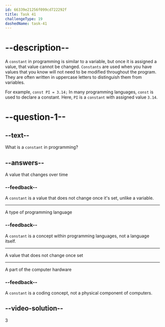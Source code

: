 ```yaml
---
id: 66339e21256f099cd722292f
title: Task 41
challengeType: 19
dashedName: task-41
---
```


# --description--

A `constant` in programming is similar to a variable, but once it is assigned a value, that value cannot be changed. `Constants` are used when you have values that you know will not need to be modified throughout the program. They are often written in uppercase letters to distinguish them from variables.

For example, `const PI = 3.14;` In many programming languages, `const` is used to declare a constant. Here, `PI` is a `constant` with assigned value `3.14`.

# --question-1--

## --text--

What is a `constant` in programming?

## --answers--

A value that changes over time

### --feedback--

A `constant` is a value that does not change once it's set, unlike a variable.

---

A type of programming language

### --feedback--

A `constant` is a concept within programming languages, not a language itself.

---

A value that does not change once set

---

A part of the computer hardware

### --feedback--

A `constant` is a coding concept, not a physical component of computers.

## --video-solution--

3
